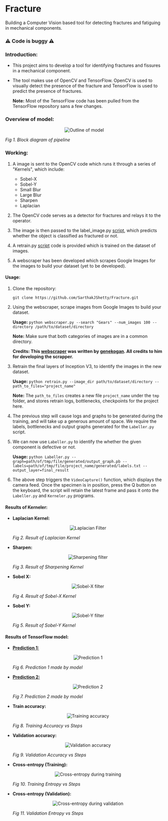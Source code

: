 # Fracture
Building a Computer Vision based tool for detecting fractures and fatiguing in mechanical components.

### :warning: Code is buggy :warning:

### Introduction:
- This project aims to develop a tool for identifying fractures and fissures in a mechanical component.

- The tool makes use of OpenCV and TensorFlow. OpenCV is used to visually detect the presence of the fracture and TensorFlow is used to predict the presence of fractures.

	 <strong>Note:</strong> Most of the TensorFlow code has been pulled from the TensorFlow repository sans a few changes.

### Overview of model:
<p align="center">
	<img src="https://raw.githubusercontent.com/SarthakJShetty/Fracture/master/Data/Pipeline_Overview_PNG.png" title="Outline of model">
	<figcaption><em>Fig 1. Block diagram of pipeline</em>
	</figcaption>
</p>

### Working:
1. A image is sent to the OpenCV code which runs it through a series of "Kernels", which include:

	- Sobel-X
	- Sobel-Y
	- Small Blur
	- Large Blur
	- Sharpen
	- Laplacian

2. The OpenCV code serves as a detector for fractures and relays it to the operator.

3. The image is then passed to the label_image.py [script](https://github.com/SarthakJShetty/Fracture/blob/master/label_image.py), which predicts whether the object is classified as fractured or not.

4. A retrain.py [script](https://github.com/SarthakJShetty/Fracture/blob/master/retrain.py) code is provided which is trained on the dataset of images. 

5. A webscraper has been developed which scrapes Google Images for the images to build your dataset (yet to be developed).

#### Usage:

1. Clone the repository:

	```git clone https://github.com/SarthakJShetty/Fracture.git```

2. Using the webscraper, scrape images from Google Images to build your dataset.

	<strong>Usage:</strong> ```python webscraper.py --search "Gears" --num_images 100 --directory /path/to/dataset/directory```

	<strong>Note:</strong> Make sure that both categories of images are in a common directory.

	<strong>Credits: This <a title="Webscraper" href="https://github.com/SarthakJShetty/Fracture/blob/master/webscraper.py">webscraper</a> was written by <a title="genekogan" href="http://genekogan.com/" target="_blank">genekogan</a>. All credits to him for developing the scrapper.</strong>

3. Retrain the final layers of Inception V3, to identify the images in the new dataset.

	<strong>Usage:</strong> ```python retrain.py --image_dir path/to/dataset/directory --path_to_files="project_name"```

	<strong>Note:</strong> The ```path_to_files``` creates a new file ```project_name``` under the ```tmp``` folder, and stores retrain logs, bottlenecks, checkpoints for the project here.</strong>

4. The previous step will cause logs and graphs to be generated during the training, and will take up a generous amount of space. We require the labels, bottlenecks and output graphs generated for the ```Labeller.py``` script.

5. We can now use ```Labeller.py``` to identify the whether the given component is defective or not. 

	<strong>Usage:</strong> ```python Labeller.py --graph=path/of/tmp/file/generated/output_graph.pb --labels=path/of/tmp/file/project_name/generated/labels.txt --output_layer=final_result```

6. The above step triggers the ```VideoCapture()``` function, which displays the camera feed. Once the specimen is in position, press the Q button on the keyboard, the script will retain the latest frame and pass it onto the ```Labeller.py``` and ```Kerneler.py``` programs.

#### Results of Kerneler:

- **Laplacian Kernel:** 
		<p align="center">
			<img title="Laplacian Filter" src="https://raw.githubusercontent.com/SarthakJShetty/Fracture/master/Results/Laplacian_Gray.jpg"/>
			<figcaption>
				<em>Fig 2. Result of Laplacian Kernel</em>
			</figcaption>
		</p>

- **Sharpen:** 	
		<p align="center">
			<img title="Sharpening filter" src="https://raw.githubusercontent.com/SarthakJShetty/Fracture/master/Results/Sharpen_Gray.jpg"/>
			<figcaption>
				<em>Fig 3. Result of Sharpening Kernel</em>
			</figcaption>
		</p>

- **Sobel X:** 
		<p align="center">
			<img title="Sobel-X filter" src="https://raw.githubusercontent.com/SarthakJShetty/Fracture/master/Results/Sobel%20X_Gray.jpg"/>
			<figcaption>
			<em>Fig 4. Result of Sobel-X Kernel</em>
			</figcaption>
		</p>

- **Sobel Y:** 
		<p align="center">
			<img title="Sobel-Y filter" src="https://raw.githubusercontent.com/SarthakJShetty/Fracture/master/Results/Sobel%20Y_Gray.jpg"/>
			<figcaption>
			<em>Fig 5. Result of Sobel-Y Kernel</em>
			</figcaption>
		</p>

#### Results of TensorFlow model:

- **<a title="Result 1" href="https://raw.githubusercontent.com/SarthakJShetty/Fracture/master/Results/Predictions_Terminal_1.png">Prediction 1:</a>**
		<p align="center">
			<img title="Prediction 1" src="https://raw.githubusercontent.com/SarthakJShetty/Fracture/master/Results/Predictions_Terminal_1.png">
			<figcaption>
			<em>Fig 6. Prediction 1 made by model</em>
			</figcaption>
		</p>

- **<a title="Result 2" href="">Prediction 2:</a>**
		<p align="center">
			<img title="Prediction 2" src="https://raw.githubusercontent.com/SarthakJShetty/Fracture/master/Results/Predictions_Terminal_2.png">
			<figcaption>
			<em>Fig 7. Prediction 2 made by model</em>
			</figcaption>
		</p>

- **Train accuracy:**
		<p align="center">
			<img title="Training accuracy" src="https://raw.githubusercontent.com/SarthakJShetty/Fracture/master/Data/TrainingAccuracy_vs_Steps.png">
			<figcaption>
			<em>Fig 8. Training Accuracy vs Steps</em>
			</figcaption>
		</p>

- **Validation accuracy:**
		<p align="center">
			<img title="Validation accuracy" src="https://raw.githubusercontent.com/SarthakJShetty/Fracture/master/Data/ValidationAccuracy_vs_Steps.png">
			<figcaption>
			<em>Fig 9. Validation Accuracy vs Steps</em>
			</figcaption>
		</p>

- **Cross-entropy (Training):**
		<p align="center">
			<img title="Cross-entropy during training" src="https://raw.githubusercontent.com/SarthakJShetty/Fracture/master/Data/TrainingEntropy_vs_Steps.png">
			<figcaption>
			<em>Fig 10. Training Entropy vs Steps</em>
			</figcaption>
		</p>

- **Cross-entropy (Validation):**
		<p align="center">
			<img title="Cross-entropy during validation" src="https://raw.githubusercontent.com/SarthakJShetty/Fracture/master/Data/ValidationEntropy_vs_Steps.png">
			<figcaption>
			<em>Fig 11. Validation Entropy vs Steps</em>
			</figcaption>
		</p>